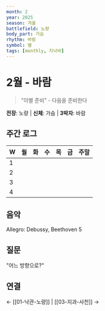 ```yaml
---
month: 2
year: 2025
season: 겨울
battlefield: 노량
body_part: 가슴
rhythm: 바람
symbol: 별
tags: [monthly, 지낙바]
---
```


# 2월 - 바람

> "이별 준비" - 다음을 준비한다

**전장**: 노량 | **신체**: 가슴 | **3박자**: 바람

## 주간 로그
| W | 월 | 화 | 수 | 목 | 금 | 주말 |
|---|---|---|---|---|---|-----|
| 1 |   |   |   |   |   |     |
| 2 |   |   |   |   |   |     |
| 3 |   |   |   |   |   |     |
| 4 |   |   |   |   |   |     |

## 음악
Allegro: Debussy, Beethoven 5

## 질문
"어느 방향으로?"

## 연결
← [[01-낙관-노량]] | [[03-지과-사천]] →
